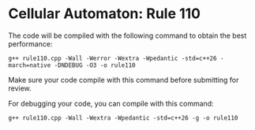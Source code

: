 # Cellular Automaton: Rule 110

The code will be compiled with the following command to obtain the best performance:

```
g++ rule110.cpp -Wall -Werror -Wextra -Wpedantic -std=c++26 -march=native -DNDEBUG -O3 -o rule110
```

Make sure your code compile with this command before submitting for review.

For debugging your code, you can compile with this command:
```
g++ rule110.cpp -Wall -Wextra -Wpedantic -std=c++26 -g -o rule110
```

